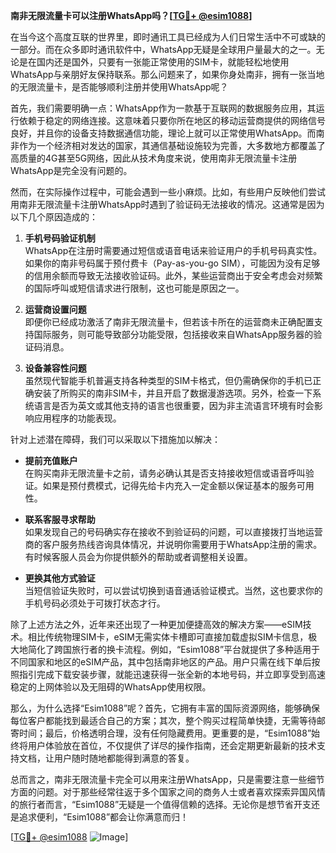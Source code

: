 **南非无限流量卡可以注册WhatsApp吗？[[TG💪+ @esim1088](https://t.me/s/esim1088)]**

在当今这个高度互联的世界里，即时通讯工具已经成为人们日常生活中不可或缺的一部分。而在众多即时通讯软件中，WhatsApp无疑是全球用户量最大的之一。无论是在国内还是国外，只要有一张能正常使用的SIM卡，就能轻松地使用WhatsApp与亲朋好友保持联系。那么问题来了，如果你身处南非，拥有一张当地的无限流量卡，是否能够顺利注册并使用WhatsApp呢？

首先，我们需要明确一点：WhatsApp作为一款基于互联网的数据服务应用，其运行依赖于稳定的网络连接。这意味着只要你所在地区的移动运营商提供的网络信号良好，并且你的设备支持数据通信功能，理论上就可以正常使用WhatsApp。而南非作为一个经济相对发达的国家，其通信基础设施较为完善，大多数地方都覆盖了高质量的4G甚至5G网络，因此从技术角度来说，使用南非无限流量卡注册WhatsApp是完全没有问题的。

然而，在实际操作过程中，可能会遇到一些小麻烦。比如，有些用户反映他们尝试用南非无限流量卡注册WhatsApp时遇到了验证码无法接收的情况。这通常是因为以下几个原因造成的：

1. **手机号码验证机制**  
   WhatsApp在注册时需要通过短信或语音电话来验证用户的手机号码真实性。如果你的南非号码属于预付费卡（Pay-as-you-go SIM），可能因为没有足够的信用余额而导致无法接收验证码。此外，某些运营商出于安全考虑会对频繁的国际呼叫或短信请求进行限制，这也可能是原因之一。

2. **运营商设置问题**  
   即便你已经成功激活了南非无限流量卡，但若该卡所在的运营商未正确配置支持国际服务，则可能导致部分功能受限，包括接收来自WhatsApp服务器的验证码消息。

3. **设备兼容性问题**  
   虽然现代智能手机普遍支持各种类型的SIM卡格式，但仍需确保你的手机已正确安装了所购买的南非SIM卡，并且开启了数据漫游选项。另外，检查一下系统语言是否为英文或其他支持的语言也很重要，因为非主流语言环境有时会影响应用程序的功能表现。

针对上述潜在障碍，我们可以采取以下措施加以解决：

- **提前充值账户**  
   在购买南非无限流量卡之前，请务必确认其是否支持接收短信或语音呼叫验证。如果是预付费模式，记得先给卡内充入一定金额以保证基本的服务可用性。
   
- **联系客服寻求帮助**  
   如果发现自己的号码确实存在接收不到验证码的问题，可以直接拨打当地运营商的客户服务热线咨询具体情况，并说明你需要用于WhatsApp注册的需求。有时候客服人员会为你提供额外的帮助或者调整相关设置。
   
- **更换其他方式验证**  
   当短信验证失败时，可以尝试切换到语音通话验证模式。当然，这也要求你的手机号码必须处于可拨打状态才行。

除了上述方法之外，近年来还出现了一种更加便捷高效的解决方案——eSIM技术。相比传统物理SIM卡，eSIM无需实体卡槽即可直接加载虚拟SIM卡信息，极大地简化了跨国旅行者的换卡流程。例如，“Esim1088”平台就提供了多种适用于不同国家和地区的eSIM产品，其中包括南非地区的产品。用户只需在线下单后按照指引完成下载安装步骤，就能迅速获得一张全新的本地号码，并立即享受到高速稳定的上网体验以及无阻碍的WhatsApp使用权限。

那么，为什么选择“Esim1088”呢？首先，它拥有丰富的国际资源网络，能够确保每位客户都能找到最适合自己的方案；其次，整个购买过程简单快捷，无需等待邮寄时间；最后，价格透明合理，没有任何隐藏费用。更重要的是，“Esim1088”始终将用户体验放在首位，不仅提供了详尽的操作指南，还会定期更新最新的技术支持文档，让用户随时随地都能得到满意的答复。

总而言之，南非无限流量卡完全可以用来注册WhatsApp，只是需要注意一些细节方面的问题。对于那些经常往返于多个国家之间的商务人士或者喜欢探索异国风情的旅行者而言，“Esim1088”无疑是一个值得信赖的选择。无论你是想节省开支还是追求便利，“Esim1088”都会让你满意而归！

[[TG💪+ @esim1088](https://t.me/s/esim1088) ![Image](https://i.postimg.cc/4NQfJmqS/Snipaste-2025-05-13-00-14-12.png)]